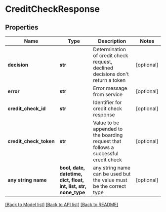 # CreditCheckResponse


## Properties
Name | Type | Description | Notes
------------ | ------------- | ------------- | -------------
**decision** | **str** | Determination of credit check request, declined decisions don&#39;t return a token | [optional] 
**error** | **str** | Error message from service | [optional] 
**credit_check_id** | **str** | Identifier for credit check response | [optional] 
**credit_check_token** | **str** | Value to be appended to the boarding request that follows a successful credit check | [optional] 
**any string name** | **bool, date, datetime, dict, float, int, list, str, none_type** | any string name can be used but the value must be the correct type | [optional]

[[Back to Model list]](../README.md#documentation-for-models) [[Back to API list]](../README.md#documentation-for-api-endpoints) [[Back to README]](../README.md)


